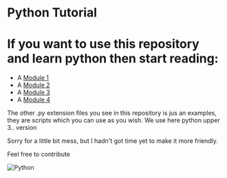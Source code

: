# Python Tutorial

# If you want to use this repository and learn python then start reading: 

* A [Module 1](module1.txt)
* A [Module 2](module2.txt)
* A [Module 3](module3.txt)
* A [Module 4](module4.txt)


The other .py extension files you see in this repository is jus an examples, they are scripts which you can use as you wish.
We use here python upper  3.*.* version

Sorry for a little bit mess, but I hadn't got time yet to make it more friendly.

Feel free to contribute 


![Python](python-socket)
